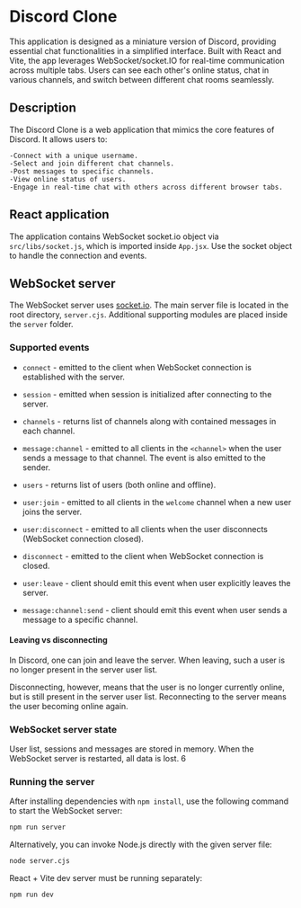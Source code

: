 # Discord Clone

This application is designed as a miniature version of Discord, providing essential chat functionalities in a simplified interface. Built with React and Vite, the app leverages WebSocket/socket.IO for real-time communication across multiple tabs. Users can see each other's online status, chat in various channels, and switch between different chat rooms seamlessly.

## Description

The Discord Clone is a web application that mimics the core features of Discord. It allows users to:

    -Connect with a unique username.
    -Select and join different chat channels.
    -Post messages to specific channels.
    -View online status of users.
    -Engage in real-time chat with others across different browser tabs.

## React application

The application contains WebSocket socket.io object via `src/libs/socket.js`, which is imported inside `App.jsx`. Use the socket object to handle the connection and events.

## WebSocket server

The WebSocket server uses [socket.io](https://socket.io). The main server file is located in the root directory, `server.cjs`. Additional supporting modules are placed inside the `server` folder.

### Supported events

- `connect` - emitted to the client when WebSocket connection is established with the server.
- `session` - emitted when session is initialized after connecting to the server.
- `channels` - returns list of channels along with contained messages in each channel.
- `message:channel` - emitted to all clients in the `<channel>` when the user sends a message to that channel. The event is also emitted to the sender.
- `users` - returns list of users (both online and offline).
- `user:join` - emitted to all clients in the `welcome` channel when a new user joins the server.
- `user:disconnect` - emitted to all clients when the user disconnects (WebSocket connection closed).
- `disconnect` - emitted to the client when WebSocket connection is closed.

- `user:leave` - client should emit this event when user explicitly leaves the server.
- `message:channel:send` - client should emit this event when user sends a message to a specific channel.


#### Leaving vs disconnecting

In Discord, one can join and leave the server. When leaving, such a user is no longer present in the server user list.

Disconnecting, however, means that the user is no longer currently online, but is still present in the server user list. Reconnecting to the server means the user becoming online again.

### WebSocket server state

User list, sessions and messages are stored in memory. When the WebSocket server is restarted, all data is lost.
6
### Running the server

After installing dependencies with `npm install`, use the following command to start the WebSocket server:

```sh
npm run server
```

Alternatively, you can invoke Node.js directly with the given server file:

```sh
node server.cjs
```

React + Vite dev server must be running separately:

```sh
npm run dev
```
